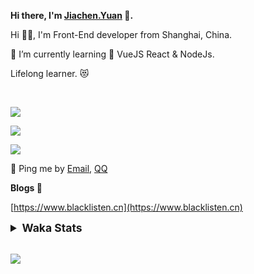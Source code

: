 <!-- <img align="right" src="https://github-readme-stats.vercel.app/api/top-langs/?username=blacklisten&layout=compact" /> -->

**Hi there, I'm [Jiachen.Yuan](https://www.blacklisten.cn) 👋.**

Hi 🙋‍♂️, I'm Front-End developer from Shanghai, China.

🌱 I’m currently learning 🥀 VueJS  React & NodeJs.

Lifelong learner. 😻

<br />

<img src="https://github-readme-stats.vercel.app/api/top-langs/?username=aaditkamat&layout=compact" /><br />

<img src="https://github-readme-stats.vercel.app/api?username=blacklisten&count_private=true&show_icons=true" /><br />

<img src="https://github-readme-stats.vercel.app/api/wakatime?username=blacklisten&layout=compact" /><br />



💬 Ping me by [Email](mailto:black_listen@163.com), [QQ](http://wpa.qq.com/msgrd?v=3&uin=756319278&site=%E5%9C%A8%E7%BA%BF%E5%AE%A2%E6%9C%8D&menu=yes)

<!-- I am Into , 🙏 -->

<!-- Javascript, Web Development, H5, MicroProgram, NodeJs, Electron... 😼 -->

<!--[![Top Langs](https://github-readme-stats.vercel.app/api/top-langs/?username=blacklisten&layout=compact)](https://github.com/anuraghazra/github-readme-stats)-->

<!--![ReadMe Card](https://github-readme-stats.vercel.app/api?username=blacklisten&show_icons=true&theme=radical)-->

**Blogs 🌱**

[https://www.blacklisten.cn](https://www.blacklisten.cn)

<details>
 <summary style="font-size:1.25em"><strong>Waka Stats </strong></summary><br>
<!--START_SECTION:waka-->
![Code Time](http://img.shields.io/badge/Code%20Time-0%20secs-blue)

![Profile Views](http://img.shields.io/badge/Profile%20Views-0-blue)

**🐱 My GitHub Data** 

> 🏆 3 Contributions in the Year 2022
 > 
> 📦 258.4 kB Used in GitHub's Storage 
 > 
> 💼 Opted to Hire
 > 
> 📜 48 Public Repositories 
 > 
> 🔑 4 Private Repositories  
 > 
**I'm an Early 🐤** 

```text
🌞 Morning    15 commits     ██░░░░░░░░░░░░░░░░░░░░░░░   8.47% 
🌆 Daytime    105 commits    ██████████████░░░░░░░░░░░   59.32% 
🌃 Evening    57 commits     ████████░░░░░░░░░░░░░░░░░   32.2% 
🌙 Night      0 commits      ░░░░░░░░░░░░░░░░░░░░░░░░░   0.0%

```
📅 **I'm Most Productive on Thursday** 

```text
Monday       32 commits     ████░░░░░░░░░░░░░░░░░░░░░   18.08% 
Tuesday      21 commits     ███░░░░░░░░░░░░░░░░░░░░░░   11.86% 
Wednesday    34 commits     ████░░░░░░░░░░░░░░░░░░░░░   19.21% 
Thursday     47 commits     ██████░░░░░░░░░░░░░░░░░░░   26.55% 
Friday       39 commits     █████░░░░░░░░░░░░░░░░░░░░   22.03% 
Saturday     3 commits      ░░░░░░░░░░░░░░░░░░░░░░░░░   1.69% 
Sunday       1 commits      ░░░░░░░░░░░░░░░░░░░░░░░░░   0.56%

```


📊 **This Week I Spent My Time On** 

```text
⌚︎ Time Zone: Asia/Shanghai

💬 Programming Languages: 
TypeScript               9 hrs 12 mins       ███████████████████████░░   95.42% 
LESS                     14 mins             ░░░░░░░░░░░░░░░░░░░░░░░░░   2.54% 
JSON                     9 mins              ░░░░░░░░░░░░░░░░░░░░░░░░░   1.56% 
SCSS                     1 min               ░░░░░░░░░░░░░░░░░░░░░░░░░   0.28% 
JavaScript               1 min               ░░░░░░░░░░░░░░░░░░░░░░░░░   0.18%

🔥 Editors: 
VS Code                  9 hrs 38 mins       █████████████████████████   100.0%

🐱‍💻 Projects: 
AppBosSummaryH5          7 hrs 12 mins       ██████████████████░░░░░░░   74.68% 
AppAgentAdminMetaWeb     1 hr 12 mins        ███░░░░░░░░░░░░░░░░░░░░░░   12.49% 
AppBosPlatformH5         42 mins             █░░░░░░░░░░░░░░░░░░░░░░░░   7.42% 
AppCountyAgentWeb        21 mins             █░░░░░░░░░░░░░░░░░░░░░░░░   3.77% 
ant-design-mobile-master 4 mins              ░░░░░░░░░░░░░░░░░░░░░░░░░   0.72%

💻 Operating System: 
Mac                      9 hrs 38 mins       █████████████████████████   100.0%

```

**I Mostly Code in JavaScript** 

```text
JavaScript               19 repos            ███████████░░░░░░░░░░░░░░   44.19% 
Vue                      11 repos            ██████░░░░░░░░░░░░░░░░░░░   25.58% 
TypeScript               6 repos             ███░░░░░░░░░░░░░░░░░░░░░░   13.95% 
HTML                     4 repos             ██░░░░░░░░░░░░░░░░░░░░░░░   9.3% 
CSS                      1 repo              ░░░░░░░░░░░░░░░░░░░░░░░░░   2.33%

```


**Timeline**

![Chart not found](https://raw.githubusercontent.com/blacklisten/blacklisten/master/charts/bar_graph.png) 


 Last Updated on 22/05/2022 18:47:36 UTC
<!--END_SECTION:waka-->
</details>

<br />

<!--
**blacklisten/blacklisten** is a ✨ _special_ ✨ repository because its `README.md` (this file) appears on your GitHub profile.

Here are some ideas to get you started:

- 🔭 I’m currently working on ...
- 🌱 I’m currently learning ...
- 👯 I’m looking to collaborate on ...
- 🤔 I’m looking for help with ...
- 💬 Ask me about ...
- 📫 How to reach me: ...
- 😄 Pronouns: ...
- ⚡ Fun fact: ...
-->

![](http://profile-counter.glitch.me/blacklisten/count.svg)

